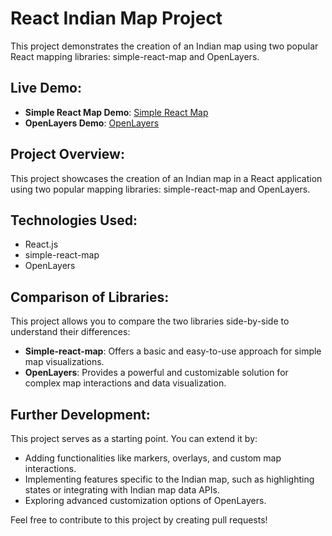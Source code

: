 # React Indian Map Project
  This project demonstrates the creation of an Indian map using two popular React mapping libraries: simple-react-map and OpenLayers.

## Live Demo:

- **Simple React Map Demo**: [Simple React Map](https://maps-alpha-bice.vercel.app/simple-react-map/india)
- **OpenLayers Demo**: [OpenLayers](https://maps-alpha-bice.vercel.app/openlayer/india)

## Project Overview:

  This project showcases the creation of an Indian map in a React application using two popular mapping libraries: simple-react-map and OpenLayers.

## Technologies Used:

- React.js
- simple-react-map
- OpenLayers
  

## Comparison of Libraries:

This project allows you to compare the two libraries side-by-side to understand their differences:

- **Simple-react-map**: Offers a basic and easy-to-use approach for simple map visualizations.
- **OpenLayers**: Provides a powerful and customizable solution for complex map interactions and data visualization.

## Further Development:

This project serves as a starting point. You can extend it by:

- Adding functionalities like markers, overlays, and custom map interactions.
- Implementing features specific to the Indian map, such as highlighting states or integrating with Indian map data APIs.
- Exploring advanced customization options of OpenLayers.


Feel free to contribute to this project by creating pull requests!
